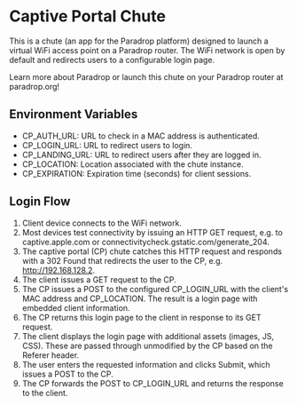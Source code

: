 Captive Portal Chute
====================

This is a chute (an app for the Paradrop platform) designed to launch a virtual
WiFi access point on a Paradrop router.  The WiFi network is open by default
and redirects users to a configurable login page.

Learn more about Paradrop or launch this chute on your Paradrop router at
paradrop.org!

Environment Variables
---------------------

* CP\_AUTH\_URL: URL to check in a MAC address is authenticated.
* CP\_LOGIN\_URL: URL to redirect users to login.
* CP\_LANDING\_URL: URL to redirect users after they are logged in.
* CP\_LOCATION: Location associated with the chute instance.
* CP\_EXPIRATION: Expiration time (seconds) for client sessions.

Login Flow
----------

1. Client device connects to the WiFi network.
2. Most devices test connectivity by issuing an HTTP GET request, e.g. to
   captive.apple.com or connectivitycheck.gstatic.com/generate\_204.
3. The captive portal (CP) chute catches this HTTP request and responds with a
   302 Found that redirects the user to the CP, e.g. http://192.168.128.2.
4. The client issues a GET request to the CP.
5. The CP issues a POST to the configured CP\_LOGIN\_URL with the client's
   MAC address and CP\_LOCATION.  The result is a login page with embedded
   client information.
6. The CP returns this login page to the client in response to its GET request.
7. The client displays the login page with additional assets (images, JS, CSS).
   These are passed through unmodified by the CP based on the Referer header.
8. The user enters the requested information and clicks Submit, which issues
   a POST to the CP.
9. The CP forwards the POST to CP\_LOGIN\_URL and returns the response to
   the client.
